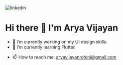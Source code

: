 
![linkedin](https://github.com/AryaV14/AryaV14/assets/99739280/22b0d006-7ca1-4b20-b7fc-864c4ac73337)

# Hi there 👋 I'm Arya Vijayan


- 🔭 I’m currently working on my UI design skills.
- 🌱 I’m currently learning Flutter.
<!-- - 👯 I’m looking to collaborate on ...
- 🤔 I’m looking for help with ... -->
<!-- - 💬 Ask me about ... -->
- 📫 How to reach me: aryavijayanrohini@gmail.com
<!-- - 😄 Pronouns: ... -->
<!-- - ⚡ Fun fact:  -->

